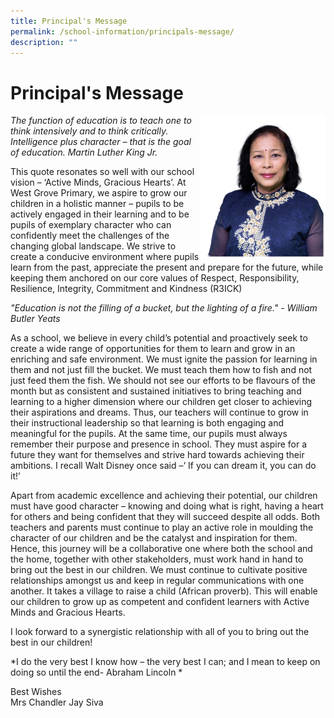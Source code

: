 ```yaml
---
title: Principal's Message
permalink: /school-information/principals-message/
description: ""
---
```

# Principal's Message

<img src="/images/2023%20%20%20Jan%20to%20Dec/Principal.png" 
     style="width:40%" align="right">	 

*The function of education is to teach one to think intensively and to think critically. Intelligence plus character – that is the goal of education. Martin Luther King Jr.*

This quote resonates so well with our school vision – ‘Active Minds, Gracious Hearts’.  At West Grove Primary, we aspire to grow our children in a holistic manner – pupils to be actively engaged in their learning and to be pupils of exemplary character who can confidently meet the challenges of the changing global landscape. We strive to create a conducive environment where pupils learn from the past, appreciate the present and prepare for the future, while keeping them anchored on our core values of Respect, Responsibility, Resilience, Integrity, Commitment and Kindness (R3ICK)

*"Education is not the filling of a bucket, but the lighting of a fire." - William Butler Yeats*

As a school, we believe in every child’s potential and proactively seek to create a wide range of opportunities for them to learn and grow in an enriching and safe environment.   We must ignite the passion for learning in them and not just fill the bucket. We must teach them how to fish and not just feed them the fish. We should not see our efforts to be flavours of the month but as consistent and sustained initiatives to bring teaching and learning to a higher dimension where our children get closer to achieving their aspirations and dreams.  Thus, our teachers will continue to grow in their instructional leadership so that learning is both engaging and meaningful for the pupils. At the same time, our pupils must always remember their purpose and presence in school.  They must aspire for a future they want for themselves and strive hard towards achieving their ambitions.  I recall Walt Disney once said –‘ If you can dream it, you can do it!’

Apart from academic excellence and achieving their potential, our children must have good character – knowing and doing what is right, having a heart for others and being confident that they will succeed despite all odds. Both teachers and parents must continue to play an active role in moulding the character of our children and be the catalyst and inspiration for them. Hence, this journey will be a collaborative one where both the school and the home, together with other stakeholders, must work hand in hand to bring out the best in our children. We must continue to cultivate positive relationships amongst us and keep in regular communications with one another. It takes a village to raise a child (African proverb). This will enable our children to grow up as competent and confident learners with Active Minds and Gracious Hearts.

I look forward to a synergistic relationship with all of you to bring out the best in our children!

*I do the very best I know how – the very best I can; and I mean to keep on doing so until the end- Abraham Lincoln
*

Best Wishes  
Mrs Chandler Jay Siva